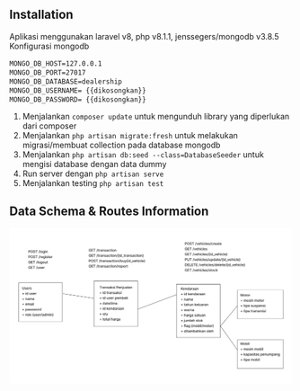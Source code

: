

## Installation
Aplikasi menggunakan laravel v8, php v8.1.1, jenssegers/mongodb v3.8.5 
Konfigurasi mongodb
```
MONGO_DB_HOST=127.0.0.1
MONGO_DB_PORT=27017
MONGO_DB_DATABASE=dealership
MONGO_DB_USERNAME= {{dikosongkan}}
MONGO_DB_PASSWORD= {{dikosongkan}}
```

1. Menjalankan `composer update` untuk mengunduh library yang diperlukan dari composer
2. Menjalankan `php artisan migrate:fresh` untuk melakukan migrasi/membuat collection pada database mongodb
3. Menjalankan `php artisan db:seed --class=DatabaseSeeder` untuk mengisi database dengan data dummy
4. Run server dengan `php artisan serve`
5. Menjalankan testing `php artisan test`

## Data Schema & Routes Information
<img src="misc/schema.png" alt="schema"/>